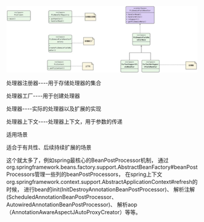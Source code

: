 ![](img/e03fa1b3fca2336a5e381c6c032ca904.jpg)

处理器注册器----用于存储处理器的集合

处理器工厂----用于创建处理器

处理器----实际的处理器以及扩展的实现

处理器上下文----处理器上下文，用于参数的传递


适用场景

适合于有共性、后续持续扩展的场景


这个就太多了，例如spring最核心的BeanPostProcessor机制，
通过org.springframework.beans.factory.support.AbstractBeanFactory#beanPostProcessors管理一些列的beanPostProcessors，
在spring上下文org.springframework.context.support.AbstractApplicationContext#refresh的时候，
进行bean的init(InitDestroyAnnotationBeanPostProcessor)、
解析注解(ScheduledAnnotationBeanPostProcessor、AutowiredAnnotationBeanPostProcessor)、
解析aop（AnnotationAwareAspectJAutoProxyCreator）等等。